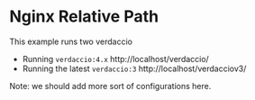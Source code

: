 # Nginx Relative Path

This example runs two verdaccio

* Running `verdaccio:4.x` http://localhost/verdaccio/
* Running the latest `verdaccio:3` http://localhost/verdacciov3/ 

Note: we should add more sort of configurations here.
